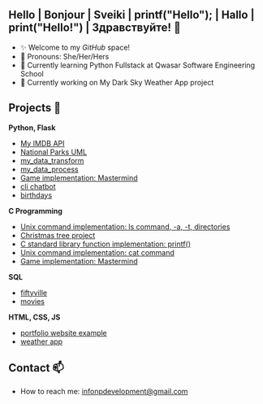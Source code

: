 ## Hello | Bonjour | Sveiki | printf("Hello"); | Hallo | print("Hello!") | Здравствуйте! 👋

* ✨ Welcome to my _GitHub_ space!
* 🙂 Pronouns: She/Her/Hers
* 🌱 Currently learning Python Fullstack at Qwasar Software Engineering School
* 🔭 Currently working on My Dark Sky Weather App project


## Projects 📂

**Python, Flask**
* [My IMDB API](https://github.com/nataliepcodes/my_imdb_api)
* [National Parks UML](https://github.com/nataliepcodes/national_parks_uml)
* [my_data_transform](https://github.com/nataliepcodes/my_data_transform)
* [my_data_process](https://github.com/nataliepcodes/my_data_process)
* [Game implementation: Mastermind](https://github.com/nataliepcodes/my_mastermind_python)
* [cli chatbot](https://github.com/nataliepcodes/ChatBot_CL)
* [birthdays](https://github.com/nataliepcodes/CS50-Birthdays-App-Project)

**C Programming**
* [Unix command implementation: ls command, -a, -t, directories](https://github.com/nataliepcodes/My-Ls)
* [Christmas tree project](https://github.com/nataliepcodes/Christmas-Tree-Project)
* [C standard library function implementation: printf()](https://github.com/nataliepcodes/My-Printf)
* [Unix command implementation: cat command](https://github.com/nataliepcodes/Cat-Command)
* [Game implementation: Mastermind](https://github.com/nataliepcodes/Mastermind) 

**SQL**
* [fiftyville](https://github.com/nataliepcodes/fiftyville)
* [movies](https://github.com/nataliepcodes/SQL-movies)

**HTML, CSS, JS**
* [portfolio website example](https://nataliep-portfolio.netlify.app/)
* [weather app](https://upbeat-hypatia-8a3802.netlify.app/)

## Contact 📫
* How to reach me: infonpdevelopment@gmail.com
